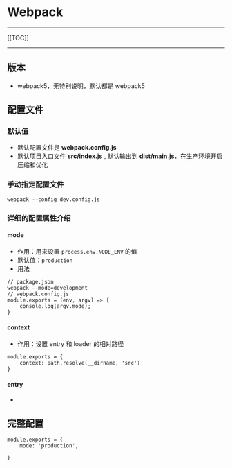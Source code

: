 # Webpack

------

[[TOC]]

------

## 版本

- webpack5，无特别说明，默认都是 webpack5

## 配置文件

### 默认值

- 默认配置文件是 **webpack.config.js**
- 默认项目入口文件 **src/index.js** , 默认输出到 **dist/main.js**，在生产环境开启压缩和优化

### 手动指定配置文件

```shell
webpack --config dev.config.js
```

### 详细的配置属性介绍

#### mode

- 作用：用来设置 `process.env.NODE_ENV` 的值
- 默认值：`production`
- 用法

```
// package.json
webpack --mode=development
// webpack.config.js
module.exports = (env, argv) => {
	console.log(argv.mode);
}
```

#### context

- 作用：设置 entry 和 loader 的相对路径

```
module.exports = {
	context: path.resolve(__dirname, 'src')
}
```

#### entry

- 

## 完整配置

```
module.exports = {
	mode: 'production',
	
}
```

